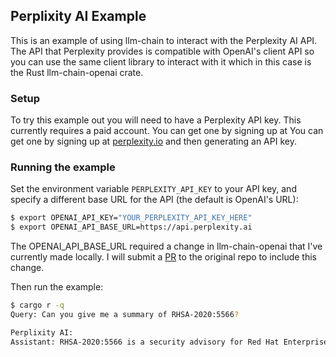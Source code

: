 ## Perplixity AI Example
This is an example of using llm-chain to interact with the Perplexity AI API.
The API that Perplexity provides is compatible with OpenAI's client API so
you can use the same client library to interact with it which in this case is
the Rust llm-chain-openai crate.

### Setup
To try this example out you will need to have a Perplexity API key. This
currently requires a paid account. You can get one by signing up at
You can get one by signing up at [perplexity.io](https://perplexity.ai) and
then generating an API key.

### Running the example
Set the environment variable `PERPLEXITY_API_KEY` to your API key, and specify
a different base URL for the API (the default is OpenAI's URL):
```bash
$ export OPENAI_API_KEY="YOUR_PERPLEXITY_API_KEY_HERE"
$ export OPENAI_API_BASE_URL=https://api.perplexity.ai
```
The OPENAI_API_BASE_URL required a change in llm-chain-openai that I've
currently made locally. I will submit a [PR] to the original repo to include
this change.

Then run the example:
```bash
$ cargo r -q
Query: Can you give me a summary of RHSA-2020:5566?

Perplixity AI:
Assistant: RHSA-2020:5566 is a security advisory for Red Hat Enterprise Linux 7, which addresses a vulnerability in the openssl package. The vulnerability, identified as CVE-2020-1971, is a NULL pointer dereference flaw in openssl. A remote attacker could potentially exploit this vulnerability to cause a denial of service, impacting the system's availability. The issue can be mitigated by updating the affected packages.
```

[PR]: https://github.com/sobelio/llm-chain/pull/267
